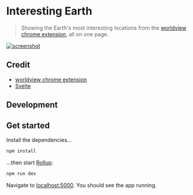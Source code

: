 # Interesting Earth

> Showing the Earth's most interesting locations from the [worldview chrome extension](https://chrome.google.com/webstore/detail/worldview/aflbpeobpgdpibcfhkkjhaonbbpkmefg), all on one page.

[![screenshot](https://imgur.com/0jb32kt.png)](https://gavinr.github.io/interesting-earth/)

## Credit

- [worldview chrome extension](https://chrome.google.com/webstore/detail/worldview/aflbpeobpgdpibcfhkkjhaonbbpkmefg)
- [Svelte](https://svelte.dev/)

## Development


## Get started

Install the dependencies...

```bash
npm install
```

...then start [Rollup](https://rollupjs.org):

```bash
npm run dev
```

Navigate to [localhost:5000](http://localhost:5000). You should see the app running.